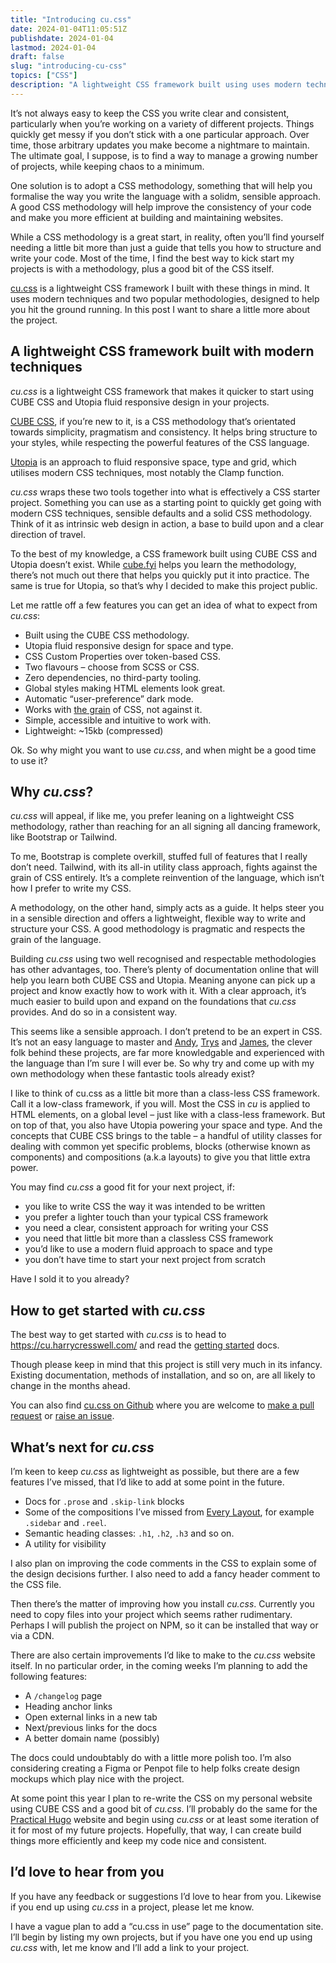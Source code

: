 ```yaml
---
title: "Introducing cu.css"
date: 2024-01-04T11:05:51Z
publishdate: 2024-01-04
lastmod: 2024-01-04
draft: false
slug: "introducing-cu-css"
topics: ["CSS"]
description: "A lightweight CSS framework built using uses modern techniques and two popular methodologies, designed to help you hit the ground running."
---
```


It’s not always easy to keep the CSS you write clear and consistent, particularly when you’re working on a variety of different projects. Things quickly get messy if you don’t stick with a one particular approach. Over time, those arbitrary updates you make become a nightmare to maintain. The ultimate goal, I suppose, is to find a way to manage a growing number of projects, while keeping chaos to a minimum. 

One solution is to adopt a CSS methodology, something that will help you formalise the way you write the language with a solidm, sensible approach. A good CSS methodology will help improve the consistency of your code and make you more efficient at building and maintaining websites.

While a CSS methodology is a great start, in reality, often you’ll find yourself needing a little bit more than just a guide that tells you how to structure and write your code. Most of the time, I find the best way to kick start my projects is with a methodology, plus a good bit of the CSS itself.

[cu.css](https://cu.harrycresswell.com/) is a lightweight CSS framework I built with these things in mind. It uses modern techniques and two popular methodologies, designed to help you hit the ground running. In this post I want to share a little more about the project.


## A lightweight CSS  framework built with modern techniques

*cu.css* is a lightweight CSS framework that makes it quicker to start using CUBE CSS and Utopia fluid responsive design in your projects. 

[CUBE CSS](https://cube.fyi/), if you’re new to it, is a CSS methodology that’s orientated towards simplicity, pragmatism and consistency. It helps bring structure to your styles, while respecting the powerful features of the CSS language.

[Utopia](https://utopia.fyi/) is an approach to fluid responsive space, type and grid, which utilises modern CSS techniques, most notably the Clamp function.

*cu.css* wraps these two tools together into what is effectively a CSS starter project. Something you can use as a starting point to quickly get going with modern CSS techniques, sensible defaults and a solid CSS methodology. Think of it as intrinsic web design in action, a base to build upon and a clear direction of travel. 

To the best of my knowledge, a CSS framework built using CUBE CSS and Utopia doesn’t exist. While [cube.fyi](https://cube.fyi/) helps you learn the methodology, there’s not much out there that helps you quickly put it into practice. The same is true for Utopia, so that’s why I decided to make this project public.

Let me rattle off a few features you can get an idea of what to expect from *cu.css*:

- Built using the CUBE CSS methodology.
- Utopia fluid responsive design for space and type.
- CSS Custom Properties over token-based CSS.
- Two flavours – choose from SCSS or CSS.
- Zero dependencies, no third-party tooling.
- Global styles making HTML elements look great.
- Automatic “user-preference” dark mode.
- Works with [the grain](https://frankchimero.com/blog/2015/the-webs-grain/) of CSS, not against it.
- Simple, accessible and intuitive to work with.
- Lightweight: ~15kb (compressed)

Ok. So why might you want to use *cu.css*, and when might be a good time to use it?

## Why *cu.css*?

*cu.css* will appeal, if like me, you prefer leaning on a lightweight CSS methodology, rather than reaching for an all signing all dancing framework, like Bootstrap or Tailwind. 

To me, Bootstrap is complete overkill, stuffed full of features that I really don’t need. Tailwind, with its all-in utility class approach, fights against the grain of CSS entirely. It’s a complete reinvention of the language, which isn’t how I prefer to write my CSS. 

A methodology, on the other hand, simply acts as a guide. It helps steer you in a sensible direction and offers a lightweight, flexible way to write and structure your CSS. A good methodology is pragmatic and respects the grain of the language.

Building *cu.css* using two well recognised and respectable methodologies has other advantages, too. There’s plenty of documentation online that will help you learn both CUBE CSS and Utopia. Meaning anyone can pick up a project and know exactly how to work with it. With a clear approach, it’s much easier to build upon and expand on the foundations that *cu.css* provides. And do so in a consistent way. 

This seems like a sensible approach. I don’t pretend to be an expert in CSS. It’s not an easy language to master and [Andy](https://andy-bell.co.uk/), [Trys](https://www.trysmudford.com/) and [James](https://www.hustlersquad.net/), the clever folk behind these projects, are far more knowledgable and experienced with the language than I’m sure I will ever be. So why try and come up with my own methodology when these fantastic tools already exist?

I like to think of cu.css as a little bit more than a class-less CSS framework. Call it a low-class framework, if you will. Most the CSS in *cu* is applied to HTML elements, on a global level – just like with a class-less framework. But on top of that, you also have Utopia powering your space and type. And the concepts that CUBE CSS brings to the table – a handful of utility classes for dealing with common yet specific problems, blocks (otherwise known as components) and compositions (a.k.a layouts) to give you that little extra power.

You may find *cu.css* a good fit for your next project, if:

- you like to write CSS the way it was intended to be written
- you prefer a lighter touch than your typical CSS framework
- you need a clear, consistent approach for writing your CSS
- you need that little bit more than a classless CSS framework
- you’d like to use a modern fluid approach to space and type
- you don’t have time to start your next project from scratch

Have I sold it to you already?

## How to get started with *cu.css*

The best way to get started with *cu.css* is to head to https://cu.harrycresswell.com/ and read the [getting started](https://cu.harrycresswell.com/getting-started/) docs.

Though please keep in mind that this project is still very much in its infancy. Existing documentation, methods of installation, and so on, are all likely to change in the months ahead.

You can also find [cu.css on Github](https://github.com/harrycresswell/cu) where you are welcome to [make a pull request](https://github.com/harrycresswell/cu/pulls) or [raise an issue](https://github.com/harrycresswell/cu/issues).

## What’s next for *cu.css*

I’m keen to keep *cu.css* as lightweight as possible, but there are a few features I’ve missed, that I’d like to add at some point in the future.  

- Docs for `.prose` and `.skip-link` blocks
- Some of the compositions I’ve missed from [Every Layout](https://every-layout.dev/), for example `.sidebar` and `.reel`.
- Semantic heading classes: `.h1`, `.h2`, `.h3` and so on.
- A utility for visibility

I also plan on improving the code comments in the CSS to explain some of the design decisions further. I also need to add a fancy header comment to the CSS file.

Then there’s the matter of improving how you install *cu.css*. Currently you need to copy files into your project which seems rather rudimentary. Perhaps I will publish the project on NPM, so it can be installed that way or via a CDN.

There are also certain improvements I’d like to make to the *cu.css* website itself. In no particular order, in the coming weeks I’m planning to add the following features:

- A `/changelog` page
- Heading anchor links
- Open external links in a new tab
- Next/previous links for the docs
- A better domain name (possibly)

The docs could undoubtably do with a little more polish too. I’m also considering creating a Figma or Penpot file to help folks create design mockups which play nice with the project.

At some point this year I plan to re-write the CSS on my personal website using CUBE CSS and a good bit of *cu.css*. I’ll probably do the same for the [Practical Hugo](https://practicalhugo.com) website and begin using *cu.css* or at least some iteration of it for most of my future projects. Hopefully, that way, I can create build things more efficiently and keep my code nice and consistent.

## I’d love to hear from you

If you have any feedback or suggestions I’d love to hear from you. Likewise if you end up using *cu.css* in a project, please let me know. 

I have a vague plan to add a “cu.css in use” page to the documentation site. I’ll begin by listing my own projects, but if you have one you end up using *cu.css* with, let me know and I’ll add a link to your project.
